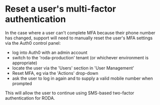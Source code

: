 # Reset a user's multi-factor authentication

In the case where a user can't complete MFA because their phone number has
changed, support will need to manually reset the user's MFA settings via the
Auth0 control panel:

- log into Auth0 with an admin account
- switch to the 'roda-production' tenant (or whichever environment is appropriate)
- locate the user via the 'Users' section in 'User Management'
- Reset MFA, eg via the 'Actions' drop-down
- ask the user to log in again and to supply a valid mobile number when prompted

This will allow the user to continue using SMS-based two-factor authentication
for RODA.
